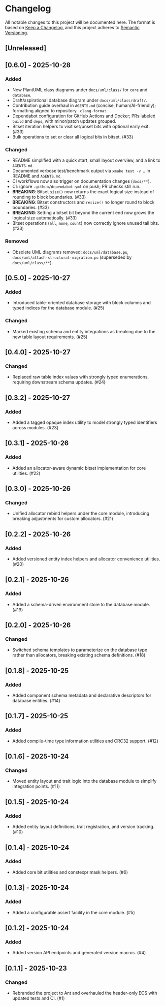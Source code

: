 # Changelog

All notable changes to this project will be documented here.
The format is based on [Keep a Changelog](https://keepachangelog.com/en/1.1.0/),
and this project adheres to [Semantic Versioning](https://semver.org/).

## [Unreleased]

## [0.6.0] - 2025-10-28

### Added

- New PlantUML class diagrams under `docs/uml/class/` for `core` and `database`.
- Draft/aspirational database diagram under `docs/uml/class/draft/`.
- Contribution guide overhaul in `AGENTS.md` (concise, human/AI-friendly); formatting aligned to repository `.clang-format`.
- Dependabot configuration for GitHub Actions and Docker; PRs labeled `build` and `deps`, with minor/patch updates grouped.
- Bitset iteration helpers to visit set/unset bits with optional early exit. (#33)
- Bulk operations to set or clear all logical bits in bitset. (#33)

### Changed

- README simplified with a quick start, small layout overview, and a link to `AGENTS.md`.
- Documented verbose test/benchmark output via `xmake test -v …` in README and `AGENTS.md`.
- CI workflows now also trigger on documentation changes (`docs/**`).
- CI: ignore `.github/dependabot.yml` on push; PR checks still run.
- **BREAKING**: Bitset `size()` now returns the exact logical size instead of rounding to block boundaries. (#33)
- **BREAKING**: Bitset constructors and `resize()` no longer round to block boundaries. (#33)
- **BREAKING**: Setting a bitset bit beyond the current end now grows the logical size automatically. (#33)
- Bitset operations (`all`, `none`, `count`) now correctly ignore unused tail bits. (#33)

### Removed

- Obsolete UML diagrams removed: `docs/uml/database.pu`, `docs/uml/attach-structural-migration.pu` (superseded by `docs/uml/class/**`).

## [0.5.0] - 2025-10-27

### Added

- Introduced table-oriented database storage with block columns and typed indices for the database module. (#25)

### Changed

- Marked existing schema and entity integrations as breaking due to the new table layout requirements. (#25)

## [0.4.0] - 2025-10-27

### Changed

- Replaced raw table index values with strongly typed enumerations, requiring downstream schema updates. (#24)

## [0.3.2] - 2025-10-27

### Added

- Added a tagged opaque index utility to model strongly typed identifiers across modules. (#23)

## [0.3.1] - 2025-10-26

### Added

- Added an allocator-aware dynamic bitset implementation for core utilities. (#22)

## [0.3.0] - 2025-10-26

### Changed

- Unified allocator rebind helpers under the core module, introducing breaking adjustments for custom allocators. (#21)

## [0.2.2] - 2025-10-26

### Added

- Added versioned entity index helpers and allocator convenience utilities. (#20)

## [0.2.1] - 2025-10-26

### Added

- Added a schema-driven environment store to the database module. (#19)

## [0.2.0] - 2025-10-26

### Changed

- Switched schema templates to parameterize on the database type rather than allocators, breaking existing schema definitions. (#18)

## [0.1.8] - 2025-10-25

### Added

- Added component schema metadata and declarative descriptors for database entities. (#14)

## [0.1.7] - 2025-10-25

### Added

- Added compile-time type information utilities and CRC32 support. (#12)

## [0.1.6] - 2025-10-24

### Changed

- Moved entity layout and trait logic into the database module to simplify integration points. (#11)

## [0.1.5] - 2025-10-24

### Added

- Added entity layout definitions, trait registration, and version tracking. (#10)

## [0.1.4] - 2025-10-24

### Added

- Added core bit utilities and constexpr mask helpers. (#6)

## [0.1.3] - 2025-10-24

### Added

- Added a configurable assert facility in the core module. (#5)

## [0.1.2] - 2025-10-24

### Added

- Added version API endpoints and generated version macros. (#4)

## [0.1.1] - 2025-10-23

### Changed

- Rebranded the project to Ant and overhauled the header-only ECS with updated tests and CI. (#1)
